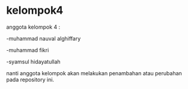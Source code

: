# kelompok4
anggota kelompok 4 :

-muhammad nauval alghiffary

-muhammad fikri

-syamsul hidayatullah


nanti anggota kelompok akan melakukan penambahan atau perubahan pada repository ini.
